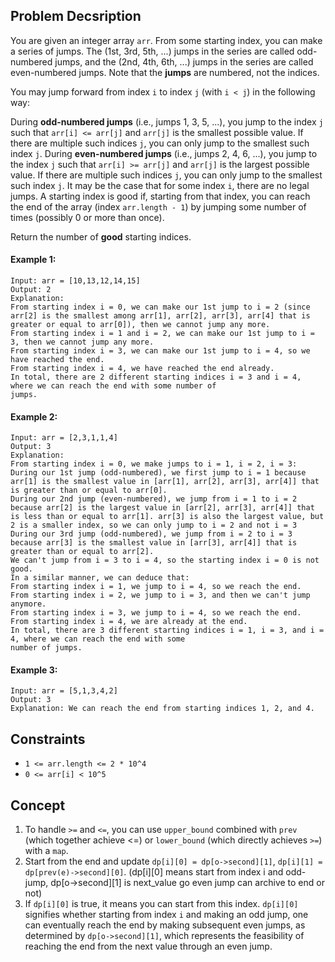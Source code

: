 ## Problem Decsription

You are given an integer array `arr`. From some starting index, you can make a series of jumps. The (1st, 3rd, 5th, ...) jumps in the series are called odd-numbered jumps, and the (2nd, 4th, 6th, ...) jumps in the series are called even-numbered jumps. Note that the **jumps** are numbered, not the indices.

You may jump forward from index `i` to index `j` (with `i < j`) in the following way:

During **odd-numbered jumps** (i.e., jumps 1, 3, 5, ...), you jump to the index `j` such that `arr[i] <= arr[j]` and `arr[j]` is the smallest possible value. If there are multiple such indices `j`, you can only jump to the smallest such index `j`.
During **even-numbered jumps** (i.e., jumps 2, 4, 6, ...), you jump to the index `j` such that `arr[i] >= arr[j]` and `arr[j]` is the largest possible value. If there are multiple such indices `j`, you can only jump to the smallest such index `j`.
It may be the case that for some index `i`, there are no legal jumps.
A starting index is good if, starting from that index, you can reach the end of the array (index `arr.length - 1`) by jumping some number of times (possibly 0 or more than once).

Return the number of **good** starting indices.

#### Example 1:
```plaintext
Input: arr = [10,13,12,14,15]
Output: 2
Explanation: 
From starting index i = 0, we can make our 1st jump to i = 2 (since arr[2] is the smallest among arr[1], arr[2], arr[3], arr[4] that is greater or equal to arr[0]), then we cannot jump any more.
From starting index i = 1 and i = 2, we can make our 1st jump to i = 3, then we cannot jump any more.
From starting index i = 3, we can make our 1st jump to i = 4, so we have reached the end.
From starting index i = 4, we have reached the end already.
In total, there are 2 different starting indices i = 3 and i = 4, where we can reach the end with some number of
jumps.

```
#### Example 2:
```plaintext
Input: arr = [2,3,1,1,4]
Output: 3
Explanation: 
From starting index i = 0, we make jumps to i = 1, i = 2, i = 3:
During our 1st jump (odd-numbered), we first jump to i = 1 because arr[1] is the smallest value in [arr[1], arr[2], arr[3], arr[4]] that is greater than or equal to arr[0].
During our 2nd jump (even-numbered), we jump from i = 1 to i = 2 because arr[2] is the largest value in [arr[2], arr[3], arr[4]] that is less than or equal to arr[1]. arr[3] is also the largest value, but 2 is a smaller index, so we can only jump to i = 2 and not i = 3
During our 3rd jump (odd-numbered), we jump from i = 2 to i = 3 because arr[3] is the smallest value in [arr[3], arr[4]] that is greater than or equal to arr[2].
We can't jump from i = 3 to i = 4, so the starting index i = 0 is not good.
In a similar manner, we can deduce that:
From starting index i = 1, we jump to i = 4, so we reach the end.
From starting index i = 2, we jump to i = 3, and then we can't jump anymore.
From starting index i = 3, we jump to i = 4, so we reach the end.
From starting index i = 4, we are already at the end.
In total, there are 3 different starting indices i = 1, i = 3, and i = 4, where we can reach the end with some
number of jumps.
```
#### Example 3:
```plaintext
Input: arr = [5,1,3,4,2]
Output: 3
Explanation: We can reach the end from starting indices 1, 2, and 4.
```

## Constraints

- `1 <= arr.length <= 2 * 10^4`
- `0 <= arr[i] < 10^5`

## Concept
1. To handle `>=` and `<=`, you can use `upper_bound` combined with `prev` (which together achieve <=) or `lower_bound` (which directly achieves `>=`) with a `map`.
2. Start from the end and update `dp[i][0] = dp[o->second][1]`, `dp[i][1] = dp[prev(e)->second][0]`. (dp[i][0] means start from index i and odd-jump, dp[o->second][1] is next_value go even jump can archive to end or not)
3. If `dp[i][0]` is true, it means you can start from this index. `dp[i][0]` signifies whether starting from index `i` and making an odd jump, one can eventually reach the end by making subsequent even jumps, as determined by `dp[o->second][1]`, which represents the feasibility of reaching the end from the next value through an even jump.
